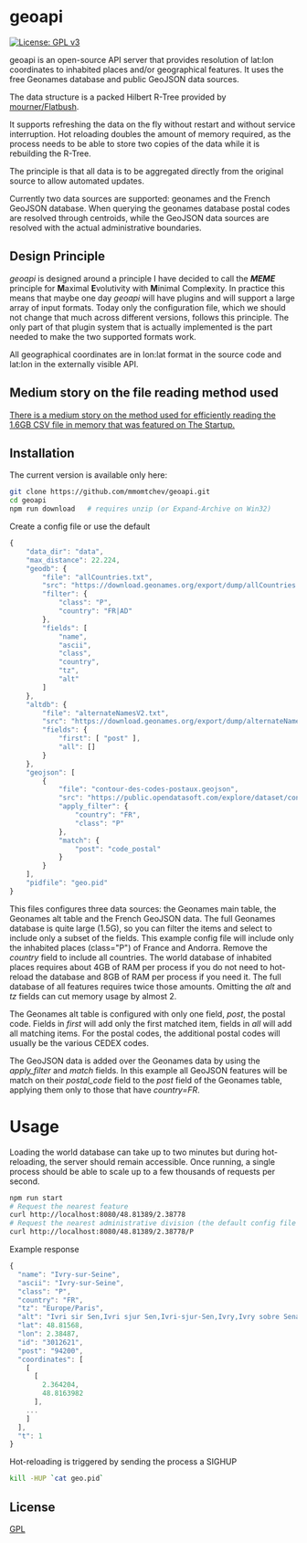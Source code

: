 # geoapi

[![License: GPL v3](https://img.shields.io/badge/License-GPL%20v3-blue.svg)](https://www.gnu.org/licenses/gpl-3.0)

geoapi is an open-source API server that provides resolution of lat:lon coordinates to inhabited places and/or geographical features. It uses the free Geonames database and public GeoJSON data sources.

The data structure is a packed Hilbert R-Tree provided by [mourner/Flatbush](https://github.com/mourner/flatbush).

It supports refreshing the data on the fly without restart and without service interruption. Hot reloading doubles the amount of memory required, as the process needs to be able to store two copies of the data while it is rebuilding the R-Tree.

The principle is that all data is to be aggregated directly from the original source to allow automated updates.

Currently two data sources are supported: geonames and the French GeoJSON database. When querying the geonames database postal codes are resolved through centroids, while the GeoJSON data sources are resolved with the actual administrative boundaries.

## Design Principle

*geoapi* is designed around a principle I have decided to call the ***MEME*** principle for **M**aximal **E**volutivity with **M**inimal Compl**e**xity.
In practice this means that maybe one day *geoapi* will have plugins and will support a large array of input formats. Today only the configuration file, which we should not change that much across different versions, follows this principle. The only part of that plugin system that is actually implemented is the part needed to make the two supported formats work.

All geographical coordinates are in lon:lat format in the source code and lat:lon in the externally visible API.

## Medium story on the file reading method used

[There is a medium story on the method used for efficiently reading the 1.6GB CSV file in memory that was featured on The Startup.](https://medium.com/swlh/reading-large-structured-text-files-in-node-js-7c4c4b84332b)

## Installation

The current version is available only here:
```bash
git clone https://github.com/mmomtchev/geoapi.git
cd geoapi
npm run download   # requires unzip (or Expand-Archive on Win32)
```

Create a config file or use the default
```js
{
    "data_dir": "data",
    "max_distance": 22.224,
    "geodb": {
        "file": "allCountries.txt",
        "src": "https://download.geonames.org/export/dump/allCountries.zip",
        "filter": {
            "class": "P",
            "country": "FR|AD"
        },
        "fields": [
            "name",
            "ascii",
            "class",
            "country",
            "tz",
            "alt"
        ]
    },
    "altdb": {
        "file": "alternateNamesV2.txt",
        "src": "https://download.geonames.org/export/dump/alternateNamesV2.zip",
        "fields": {
            "first": [ "post" ],
            "all": []
        }
    },
    "geojson": [
        {
            "file": "contour-des-codes-postaux.geojson",
            "src": "https://public.opendatasoft.com/explore/dataset/contour-des-codes-postaux/download/?format=geojson&timezone=Europe/Berlin&lang=en",
            "apply_filter": {
                "country": "FR",
                "class": "P"
            },
            "match": {
                "post": "code_postal"
            }
        }
    ],
    "pidfile": "geo.pid"
}
```
This files configures three data sources: the Geonames main table, the Geonames alt table and the French GeoJSON data. The full Geonames database is quite large (1.5G), so you can filter the items and select to include only a subset of the fields. This example config file will include only the inhabited places (class="P") of France and Andorra. Remove the *country* field to include all countries. The world database of inhabited places requires about 4GB of RAM per process if you do not need to hot-reload the database and 8GB of RAM per process if you need it. The full database of all features requires twice those amounts. Omitting the *alt* and *tz* fields can cut memory usage by almost 2.

The Geonames alt table is configured with only one field, *post*, the postal code. Fields in *first* will add only the first matched item, fields in *all* will add all matching items. For the postal codes, the additional postal codes will usually be the various CEDEX codes.

The GeoJSON data is added over the Geonames data by using the *apply_filter* and *match* fields. In this example all GeoJSON features will be match on their *postal_code* field to the *post* field of the Geonames table, applying them only to those that have *country=FR*.

# Usage

Loading the world database can take up to two minutes but during hot-reloading, the server should remain accessible.
Once running, a single process should be able to scale up to a few thousands of requests per second.

```bash
npm run start
# Request the nearest feature
curl http://localhost:8080/48.81389/2.38778
# Request the nearest administrative division (the default config file includes only P records so this is not needed)
curl http://localhost:8080/48.81389/2.38778/P
```

Example response
```js
{
  "name": "Ivry-sur-Seine",
  "ascii": "Ivry-sur-Seine",
  "class": "P",
  "country": "FR",
  "tz": "Europe/Paris",
  "alt": "Ivri sir Sen,Ivri sjur Sen,Ivri-sjur-Sen,Ivry,Ivry sobre Sena,Ivry-sur-Seine,ayfry swr syn,aywry swr sn,aywry-swr-sn,ibeuliswileusen,ivuri=shuru=senu,sai na he pan yi fu li,ʼybry-syr-sn,Іврі-сюр-Сен,Иври сир Сен,Иври сюр Сен,Иври-сюр-Сен,איברי-סיר-סן,إيفري سور سين,ایوری سور سن,ایوری-سور-سن,イヴリー＝シュル＝セーヌ,塞纳河畔伊夫里,이브리쉬르센",
  "lat": 48.81568,
  "lon": 2.38487,
  "id": "3012621",
  "post": "94200",
  "coordinates": [
    [
      [
        2.364204,
        48.8163982
      ],
    ...
    ]
  ],
  "t": 1
}
```

Hot-reloading is triggered by sending the process a SIGHUP
```bash
kill -HUP `cat geo.pid`
```

## License
[GPL](https://choosealicense.com/licenses/gpl-3.0/)
